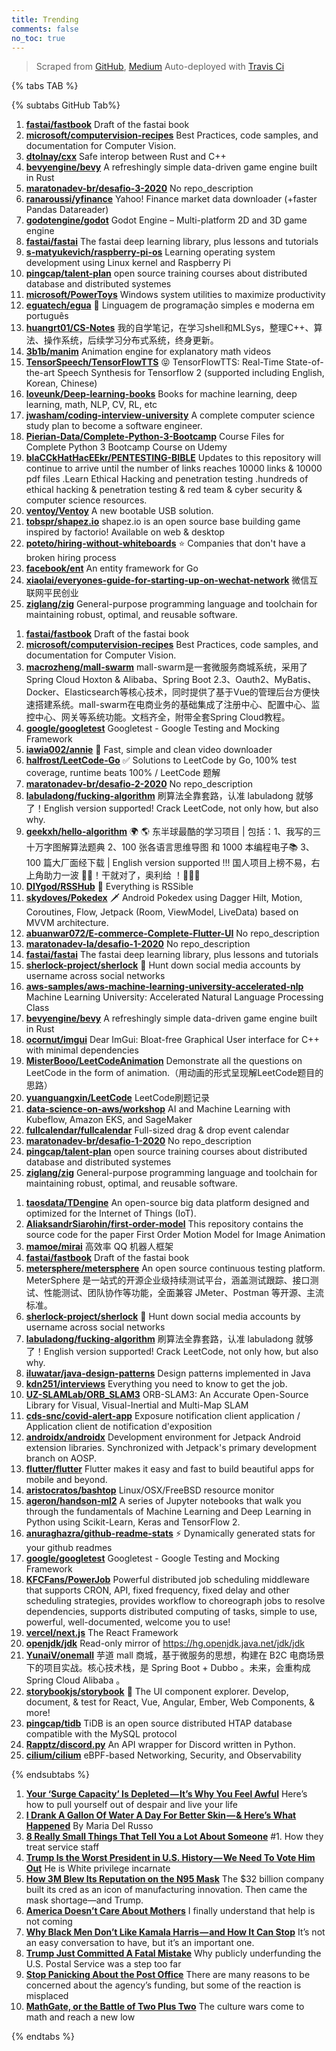 ```yaml
---
title: Trending
comments: false
no_toc: true
---
```


> Scraped from [GitHub](https://github.com/trending), [Medium](https://medium.com/topic/popular)
Auto-deployed with [Travis Ci](https://travis-ci.org/)

{% tabs TAB %}
<!-- tab GitHub -->
{% subtabs GitHub Tab%}
<!-- tab Daily -->
1. [**fastai/fastbook**](https://github.com/fastai/fastbook)
Draft of the fastai book
2. [**microsoft/computervision-recipes**](https://github.com/microsoft/computervision-recipes)
Best Practices, code samples, and documentation for Computer Vision.
3. [**dtolnay/cxx**](https://github.com/dtolnay/cxx)
Safe interop between Rust and C++
4. [**bevyengine/bevy**](https://github.com/bevyengine/bevy)
A refreshingly simple data-driven game engine built in Rust
5. [**maratonadev-br/desafio-3-2020**](https://github.com/maratonadev-br/desafio-3-2020)
No repo_description
6. [**ranaroussi/yfinance**](https://github.com/ranaroussi/yfinance)
Yahoo! Finance market data downloader (+faster Pandas Datareader)
7. [**godotengine/godot**](https://github.com/godotengine/godot)
Godot Engine – Multi-platform 2D and 3D game engine
8. [**fastai/fastai**](https://github.com/fastai/fastai)
The fastai deep learning library, plus lessons and tutorials
9. [**s-matyukevich/raspberry-pi-os**](https://github.com/s-matyukevich/raspberry-pi-os)
Learning operating system development using Linux kernel and Raspberry Pi
10. [**pingcap/talent-plan**](https://github.com/pingcap/talent-plan)
open source training courses about distributed database and distributed systemes
11. [**microsoft/PowerToys**](https://github.com/microsoft/PowerToys)
Windows system utilities to maximize productivity
12. [**eguatech/egua**](https://github.com/eguatech/egua)
🦄 Linguagem de programação simples e moderna em português
13. [**huangrt01/CS-Notes**](https://github.com/huangrt01/CS-Notes)
我的自学笔记，在学习shell和MLSys，整理C++、算法、操作系统，后续学习分布式系统，终身更新。
14. [**3b1b/manim**](https://github.com/3b1b/manim)
Animation engine for explanatory math videos
15. [**TensorSpeech/TensorFlowTTS**](https://github.com/TensorSpeech/TensorFlowTTS)
😝 TensorFlowTTS: Real-Time State-of-the-art Speech Synthesis for Tensorflow 2 (supported including English, Korean, Chinese)
16. [**loveunk/Deep-learning-books**](https://github.com/loveunk/Deep-learning-books)
Books for machine learning, deep learning, math, NLP, CV, RL, etc
17. [**jwasham/coding-interview-university**](https://github.com/jwasham/coding-interview-university)
A complete computer science study plan to become a software engineer.
18. [**Pierian-Data/Complete-Python-3-Bootcamp**](https://github.com/Pierian-Data/Complete-Python-3-Bootcamp)
Course Files for Complete Python 3 Bootcamp Course on Udemy
19. [**blaCCkHatHacEEkr/PENTESTING-BIBLE**](https://github.com/blaCCkHatHacEEkr/PENTESTING-BIBLE)
Updates to this repository will continue to arrive until the number of links reaches 10000 links & 10000 pdf files .Learn Ethical Hacking and penetration testing .hundreds of ethical hacking & penetration testing & red team & cyber security & computer science resources.
20. [**ventoy/Ventoy**](https://github.com/ventoy/Ventoy)
A new bootable USB solution.
21. [**tobspr/shapez.io**](https://github.com/tobspr/shapez.io)
shapez.io is an open source base building game inspired by factorio! Available on web & desktop
22. [**poteto/hiring-without-whiteboards**](https://github.com/poteto/hiring-without-whiteboards)
⭐️ Companies that don't have a broken hiring process
23. [**facebook/ent**](https://github.com/facebook/ent)
An entity framework for Go
24. [**xiaolai/everyones-guide-for-starting-up-on-wechat-network**](https://github.com/xiaolai/everyones-guide-for-starting-up-on-wechat-network)
微信互联网平民创业
25. [**ziglang/zig**](https://github.com/ziglang/zig)
General-purpose programming language and toolchain for maintaining robust, optimal, and reusable software.
<!-- endtab -->
<!-- tab Weekly -->
1. [**fastai/fastbook**](https://github.com/fastai/fastbook)
Draft of the fastai book
2. [**microsoft/computervision-recipes**](https://github.com/microsoft/computervision-recipes)
Best Practices, code samples, and documentation for Computer Vision.
3. [**macrozheng/mall-swarm**](https://github.com/macrozheng/mall-swarm)
mall-swarm是一套微服务商城系统，采用了 Spring Cloud Hoxton & Alibaba、Spring Boot 2.3、Oauth2、MyBatis、Docker、Elasticsearch等核心技术，同时提供了基于Vue的管理后台方便快速搭建系统。mall-swarm在电商业务的基础集成了注册中心、配置中心、监控中心、网关等系统功能。文档齐全，附带全套Spring Cloud教程。
4. [**google/googletest**](https://github.com/google/googletest)
Googletest - Google Testing and Mocking Framework
5. [**iawia002/annie**](https://github.com/iawia002/annie)
👾 Fast, simple and clean video downloader
6. [**halfrost/LeetCode-Go**](https://github.com/halfrost/LeetCode-Go)
✅ Solutions to LeetCode by Go, 100% test coverage, runtime beats 100% / LeetCode 题解
7. [**maratonadev-br/desafio-2-2020**](https://github.com/maratonadev-br/desafio-2-2020)
No repo_description
8. [**labuladong/fucking-algorithm**](https://github.com/labuladong/fucking-algorithm)
刷算法全靠套路，认准 labuladong 就够了！English version supported! Crack LeetCode, not only how, but also why.
9. [**geekxh/hello-algorithm**](https://github.com/geekxh/hello-algorithm)
🌍 🌎 东半球最酷的学习项目 | 包括：1、我写的三十万字图解算法题典 2、100 张各语言思维导图 和 1000 本编程电子📚 3、100 篇大厂面经下载 | English version supported !!! 国人项目上榜不易，右上角助力一波 🚀🚀！干就对了，奥利给 ！💪💪💪
10. [**DIYgod/RSSHub**](https://github.com/DIYgod/RSSHub)
🍰 Everything is RSSible
11. [**skydoves/Pokedex**](https://github.com/skydoves/Pokedex)
🗡️ Android Pokedex using Dagger Hilt, Motion, Coroutines, Flow, Jetpack (Room, ViewModel, LiveData) based on MVVM architecture.
12. [**abuanwar072/E-commerce-Complete-Flutter-UI**](https://github.com/abuanwar072/E-commerce-Complete-Flutter-UI)
No repo_description
13. [**maratonadev-la/desafio-1-2020**](https://github.com/maratonadev-la/desafio-1-2020)
No repo_description
14. [**fastai/fastai**](https://github.com/fastai/fastai)
The fastai deep learning library, plus lessons and tutorials
15. [**sherlock-project/sherlock**](https://github.com/sherlock-project/sherlock)
🔎 Hunt down social media accounts by username across social networks
16. [**aws-samples/aws-machine-learning-university-accelerated-nlp**](https://github.com/aws-samples/aws-machine-learning-university-accelerated-nlp)
Machine Learning University: Accelerated Natural Language Processing Class
17. [**bevyengine/bevy**](https://github.com/bevyengine/bevy)
A refreshingly simple data-driven game engine built in Rust
18. [**ocornut/imgui**](https://github.com/ocornut/imgui)
Dear ImGui: Bloat-free Graphical User interface for C++ with minimal dependencies
19. [**MisterBooo/LeetCodeAnimation**](https://github.com/MisterBooo/LeetCodeAnimation)
Demonstrate all the questions on LeetCode in the form of animation.（用动画的形式呈现解LeetCode题目的思路）
20. [**yuanguangxin/LeetCode**](https://github.com/yuanguangxin/LeetCode)
LeetCode刷题记录
21. [**data-science-on-aws/workshop**](https://github.com/data-science-on-aws/workshop)
AI and Machine Learning with Kubeflow, Amazon EKS, and SageMaker
22. [**fullcalendar/fullcalendar**](https://github.com/fullcalendar/fullcalendar)
Full-sized drag & drop event calendar
23. [**maratonadev-br/desafio-1-2020**](https://github.com/maratonadev-br/desafio-1-2020)
No repo_description
24. [**pingcap/talent-plan**](https://github.com/pingcap/talent-plan)
open source training courses about distributed database and distributed systemes
25. [**ziglang/zig**](https://github.com/ziglang/zig)
General-purpose programming language and toolchain for maintaining robust, optimal, and reusable software.
<!-- endtab -->
<!-- tab Monthly -->
1. [**taosdata/TDengine**](https://github.com/taosdata/TDengine)
An open-source big data platform designed and optimized for the Internet of Things (IoT).
2. [**AliaksandrSiarohin/first-order-model**](https://github.com/AliaksandrSiarohin/first-order-model)
This repository contains the source code for the paper First Order Motion Model for Image Animation
3. [**mamoe/mirai**](https://github.com/mamoe/mirai)
高效率 QQ 机器人框架
4. [**fastai/fastbook**](https://github.com/fastai/fastbook)
Draft of the fastai book
5. [**metersphere/metersphere**](https://github.com/metersphere/metersphere)
An open source continuous testing platform. MeterSphere 是一站式的开源企业级持续测试平台，涵盖测试跟踪、接口测试、性能测试、团队协作等功能，全面兼容 JMeter、Postman 等开源、主流标准。
6. [**sherlock-project/sherlock**](https://github.com/sherlock-project/sherlock)
🔎 Hunt down social media accounts by username across social networks
7. [**labuladong/fucking-algorithm**](https://github.com/labuladong/fucking-algorithm)
刷算法全靠套路，认准 labuladong 就够了！English version supported! Crack LeetCode, not only how, but also why.
8. [**iluwatar/java-design-patterns**](https://github.com/iluwatar/java-design-patterns)
Design patterns implemented in Java
9. [**kdn251/interviews**](https://github.com/kdn251/interviews)
Everything you need to know to get the job.
10. [**UZ-SLAMLab/ORB_SLAM3**](https://github.com/UZ-SLAMLab/ORB_SLAM3)
ORB-SLAM3: An Accurate Open-Source Library for Visual, Visual-Inertial and Multi-Map SLAM
11. [**cds-snc/covid-alert-app**](https://github.com/cds-snc/covid-alert-app)
Exposure notification client application / Application client de notification d'exposition
12. [**androidx/androidx**](https://github.com/androidx/androidx)
Development environment for Jetpack Android extension libraries. Synchronized with Jetpack's primary development branch on AOSP.
13. [**flutter/flutter**](https://github.com/flutter/flutter)
Flutter makes it easy and fast to build beautiful apps for mobile and beyond.
14. [**aristocratos/bashtop**](https://github.com/aristocratos/bashtop)
Linux/OSX/FreeBSD resource monitor
15. [**ageron/handson-ml2**](https://github.com/ageron/handson-ml2)
A series of Jupyter notebooks that walk you through the fundamentals of Machine Learning and Deep Learning in Python using Scikit-Learn, Keras and TensorFlow 2.
16. [**anuraghazra/github-readme-stats**](https://github.com/anuraghazra/github-readme-stats)
⚡ Dynamically generated stats for your github readmes
17. [**google/googletest**](https://github.com/google/googletest)
Googletest - Google Testing and Mocking Framework
18. [**KFCFans/PowerJob**](https://github.com/KFCFans/PowerJob)
Powerful distributed job scheduling middleware that supports CRON, API, fixed frequency, fixed delay and other scheduling strategies, provides workflow to choreograph jobs to resolve dependencies, supports distributed computing of tasks, simple to use, powerful, well-documented, welcome you to use!
19. [**vercel/next.js**](https://github.com/vercel/next.js)
The React Framework
20. [**openjdk/jdk**](https://github.com/openjdk/jdk)
Read-only mirror of https://hg.openjdk.java.net/jdk/jdk
21. [**YunaiV/onemall**](https://github.com/YunaiV/onemall)
芋道 mall 商城，基于微服务的思想，构建在 B2C 电商场景下的项目实战。核心技术栈，是 Spring Boot + Dubbo 。未来，会重构成 Spring Cloud Alibaba 。
22. [**storybookjs/storybook**](https://github.com/storybookjs/storybook)
📓 The UI component explorer. Develop, document, & test for React, Vue, Angular, Ember, Web Components, & more!
23. [**pingcap/tidb**](https://github.com/pingcap/tidb)
TiDB is an open source distributed HTAP database compatible with the MySQL protocol
24. [**Rapptz/discord.py**](https://github.com/Rapptz/discord.py)
An API wrapper for Discord written in Python.
25. [**cilium/cilium**](https://github.com/cilium/cilium)
eBPF-based Networking, Security, and Observability
<!-- endtab -->
{% endsubtabs %}
<!-- endtab -->
<!-- tab Medium -->
1. [**Your ‘Surge Capacity’ Is Depleted — It’s Why You Feel Awful**](https://elemental.medium.com/your-surge-capacity-is-depleted-it-s-why-you-feel-awful-de285d542f4c?source=topic_page---------------------------20)
Here’s how to pull yourself out of despair and live your life
2. [**I Drank A Gallon Of Water A Day For Better Skin — & Here’s What Happened**](https://medium.com/refinery29/i-drank-a-gallon-of-water-a-day-for-better-skin-heres-what-happened-1126ce457c07?source=topic_page---------0------------------1)
By Maria Del Russo
3. [**8 Really Small Things That Tell You a Lot About Someone**](https://forge.medium.com/10-really-small-things-that-tell-you-a-lot-about-someones-personality-36083e3c6c5e?source=topic_page---------1------------------1)
#1. How they treat service staff
4. [**Trump Is the Worst President in U.S. History — We Need To Vote Him Out**](https://level.medium.com/trump-is-the-worst-president-in-u-s-history-we-need-to-vote-him-out-dcfca3069537?source=topic_page---------2------------------1)
He is White privilege incarnate
5. [**How 3M Blew Its Reputation on the N95 Mask**](https://marker.medium.com/how-3m-gambled-its-reputation-on-the-n95-mask-e266a2fd8933?source=topic_page---------4------------------1)
The $32 billion company built its cred as an icon of manufacturing innovation. Then came the mask shortage—and Trump.
6. [**America Doesn’t Care About Mothers**](https://gen.medium.com/america-doesnt-care-about-mothers-8dfc1113f7bc?source=topic_page---------5------------------1)
I finally understand that help is not coming
7. [**Why Black Men Don’t Like Kamala Harris — and How It Can Stop**](https://level.medium.com/why-black-men-dont-like-kamala-harris-and-how-it-can-stop-4d0b34a5415c?source=topic_page---------6------------------1)
It’s not an easy conversation to have, but it’s an important one.
8. [**Trump Just Committed A Fatal Mistake**](https://medium.com/discourse/trump-just-committed-a-fatal-mistake-842448693292?source=topic_page---------7------------------1)
Why publicly underfunding the U.S. Postal  Service was a step too far
9. [**Stop Panicking About the Post Office**](https://gen.medium.com/stop-panicking-about-the-post-office-8bcd689b9601?source=topic_page---------8------------------1)
There are many reasons to be concerned about the agency’s funding, but some of the reaction is misplaced
10. [**MathGate, or the Battle of Two Plus Two**](https://arcdigital.media/mathgate-or-the-battle-of-two-plus-two-ed4af5f32933?source=topic_page---------9------------------1)
The culture wars come to math and reach a new low
<!-- endtab -->
{% endtabs %}

